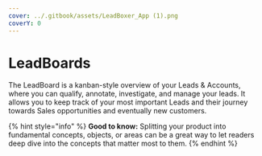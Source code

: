 ```yaml
---
cover: ../.gitbook/assets/LeadBoxer_App (1).png
coverY: 0
---
```


# LeadBoards

The LeadBoard is a kanban-style overview of your Leads & Accounts, where you can qualify, annotate, investigate, and manage your leads. It allows you to keep track of your most important Leads and their journey towards Sales opportunities and eventually new customers.

{% hint style="info" %}
**Good to know:** Splitting your product into fundamental concepts, objects, or areas can be a great way to let readers deep dive into the concepts that matter most to them.
{% endhint %}

